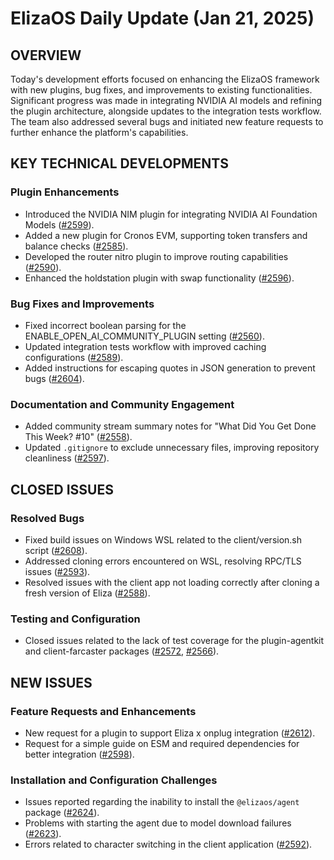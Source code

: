 # ElizaOS Daily Update (Jan 21, 2025)

## OVERVIEW 
Today's development efforts focused on enhancing the ElizaOS framework with new plugins, bug fixes, and improvements to existing functionalities. Significant progress was made in integrating NVIDIA AI models and refining the plugin architecture, alongside updates to the integration tests workflow. The team also addressed several bugs and initiated new feature requests to further enhance the platform's capabilities.

## KEY TECHNICAL DEVELOPMENTS

### Plugin Enhancements
- Introduced the NVIDIA NIM plugin for integrating NVIDIA AI Foundation Models ([#2599](https://github.com/elizaos/eliza/pull/2599)).
- Added a new plugin for Cronos EVM, supporting token transfers and balance checks ([#2585](https://github.com/elizaos/eliza/pull/2585)).
- Developed the router nitro plugin to improve routing capabilities ([#2590](https://github.com/elizaos/eliza/pull/2590)).
- Enhanced the holdstation plugin with swap functionality ([#2596](https://github.com/elizaos/eliza/pull/2596)).

### Bug Fixes and Improvements
- Fixed incorrect boolean parsing for the ENABLE_OPEN_AI_COMMUNITY_PLUGIN setting ([#2560](https://github.com/elizaos/eliza/pull/2560)).
- Updated integration tests workflow with improved caching configurations ([#2589](https://github.com/elizaos/eliza/pull/2589)).
- Added instructions for escaping quotes in JSON generation to prevent bugs ([#2604](https://github.com/elizaos/eliza/pull/2604)).

### Documentation and Community Engagement
- Added community stream summary notes for "What Did You Get Done This Week? #10" ([#2558](https://github.com/elizaos/eliza/pull/2558)).
- Updated `.gitignore` to exclude unnecessary files, improving repository cleanliness ([#2597](https://github.com/elizaos/eliza/pull/2597)).

## CLOSED ISSUES

### Resolved Bugs
- Fixed build issues on Windows WSL related to the client/version.sh script ([#2608](https://github.com/elizaos/eliza/issues/2608)).
- Addressed cloning errors encountered on WSL, resolving RPC/TLS issues ([#2593](https://github.com/elizaos/eliza/issues/2593)).
- Resolved issues with the client app not loading correctly after cloning a fresh version of Eliza ([#2588](https://github.com/elizaos/eliza/issues/2588)).

### Testing and Configuration
- Closed issues related to the lack of test coverage for the plugin-agentkit and client-farcaster packages ([#2572](https://github.com/elizaos/eliza/issues/2572), [#2566](https://github.com/elizaos/eliza/issues/2566)).

## NEW ISSUES

### Feature Requests and Enhancements
- New request for a plugin to support Eliza x onplug integration ([#2612](https://github.com/elizaos/eliza/issues/2612)).
- Request for a simple guide on ESM and required dependencies for better integration ([#2598](https://github.com/elizaos/eliza/issues/2598)).

### Installation and Configuration Challenges
- Issues reported regarding the inability to install the `@elizaos/agent` package ([#2624](https://github.com/elizaos/eliza/issues/2624)).
- Problems with starting the agent due to model download failures ([#2623](https://github.com/elizaos/eliza/issues/2623)).
- Errors related to character switching in the client application ([#2592](https://github.com/elizaos/eliza/issues/2592)).